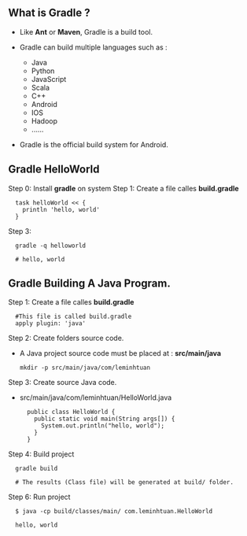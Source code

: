 ## What is **Gradle** ?

- Like **Ant** or **Maven**, Gradle is a build tool.
- Gradle can build multiple languages such as :
  - Java
  - Python
  - JavaScript
  - Scala
  - C++
  - Android
  - IOS
  - Hadoop
  - ......

- Gradle is the official build system for Android.

## Gradle HelloWorld

Step 0: Install **gradle** on system
Step 1: Create  a file calles **build.gradle**
  ```
    task helloWorld << { 
      println 'hello, world'
    }
  ```
Step 3:
  ```
    gradle -q helloworld
    
    # hello, world
  ```
  
## Gradle Building A Java Program.

Step 1: Create  a file calles **build.gradle**
  ```
    #This file is called build.gradle
    apply plugin: 'java'
  ```
  
Step 2: Create folders source code.
- A Java project source code must be placed at : **src/main/java**

  ```
  mkdir -p src/main/java/com/leminhtuan
  ```

Step 3: Create source Java code.

- src/main/java/com/leminhtuan/HelloWorld.java

  ```
    public class HelloWorld {
      public static void main(String args[]) {
        System.out.println("hello, world"); 
      }
    }
  ```
  
Step 4: Build project

  ```
    gradle build
    
    # The results (Class file) will be generated at build/ folder.
  ```
  
Step 6: Run project
  ```
    $ java -cp build/classes/main/ com.leminhtuan.HelloWorld
    
    hello, world
  ```



